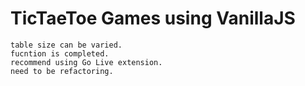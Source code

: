 # TicTaeToe Games using VanillaJS

    table size can be varied.
    fucntion is completed.
    recommend using Go Live extension.
    need to be refactoring.
